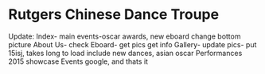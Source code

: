 Rutgers Chinese Dance Troupe
============================
Update:
Index- 
  main events-oscar awards, new eboard
  change bottom picture
About Us- check
Eboard- 
  get pics
  get info
Gallery-
  update pics- put 15isj, takes long to load
  include new dances, asian oscar
Performances
    2015 showcase
Events
  google, and thats it
